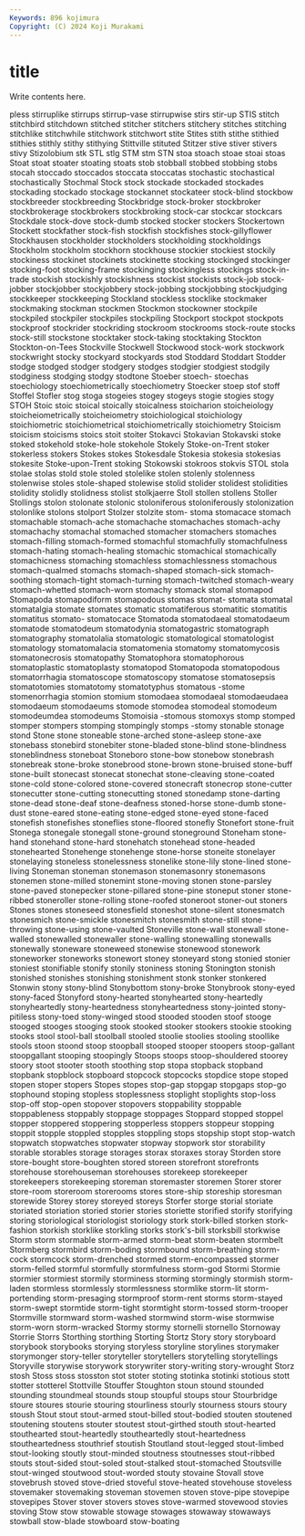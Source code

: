 ```yaml
---
Keywords: 896 kojimura
Copyright: (C) 2024 Koji Murakami
---
```


# title

Write contents here.



pless stirruplike stirrups stirrup-vase stirrupwise
stirs stir-up STIS stitch stitchbird stitchdown stitched stitcher stitchers stitchery
stitches stitching stitchlike stitchwhile stitchwork stitchwort stite Stites stith stithe
stithied stithies stithly stithy stithying Stittville stituted Stitzer stive stiver
stivers stivy Stizolobium stk STL stlg STM stm STN stoa
stoach stoae stoai stoas Stoat stoat stoater stoating stoats stob
stobball stobbed stobbing stobs stocah stoccado stoccados stoccata stoccatas stochastic
stochastical stochastically Stochmal Stock stock stockade stockaded stockades stockading stockado
stockage stockannet stockateer stock-blind stockbow stockbreeder stockbreeding Stockbridge stock-broker stockbroker
stockbrokerage stockbrokers stockbroking stock-car stockcar stockcars Stockdale stock-dove stock-dumb stocked
stocker stockers Stockertown Stockett stockfather stock-fish stockfish stockfishes stock-gillyflower Stockhausen
stockholder stockholders stockholding stockholdings Stockholm stockholm stockhorn stockhouse stockier stockiest
stockily stockiness stockinet stockinets stockinette stocking stockinged stockinger stocking-foot stocking-frame
stockinging stockingless stockings stock-in-trade stockish stockishly stockishness stockist stockists stock-job
stock-jobber stockjobber stockjobbery stock-jobbing stockjobbing stockjudging stockkeeper stockkeeping Stockland stockless
stocklike stockmaker stockmaking stockman stockmen Stockmon stockowner stockpile stockpiled stockpiler
stockpiles stockpiling Stockport stockpot stockpots stockproof stockrider stockriding stockroom stockrooms
stock-route stocks stock-still stockstone stocktaker stock-taking stocktaking Stockton Stockton-on-Tees Stockville
Stockwell Stockwood stock-work stockwork stockwright stocky stockyard stockyards stod Stoddard
Stoddart Stodder stodge stodged stodger stodgery stodges stodgier stodgiest stodgily
stodginess stodging stodgy stodtone Stoeber stoech- stoechas stoechiology stoechiometrically stoechiometry
Stoecker stoep stof stoff Stoffel Stofler stog stoga stogeies stogey
stogeys stogie stogies stogy STOH Stoic stoic stoical stoically stoicalness
stoicharion stoicheiology stoicheiometrically stoicheiometry stoichiological stoichiology stoichiometric stoichiometrical stoichiometrically stoichiometry
Stoicism stoicism stoicisms stoics stoit stoiter Stokavci Stokavian Stokavski stoke
stoked stokehold stoke-hole stokehole Stokely Stoke-on-Trent stoker stokerless stokers Stokes
stokes Stokesdale Stokesia stokesia stokesias stokesite Stoke-upon-Trent stoking Stokowski stokroos
stokvis STOL stola stolae stolas stold stole stoled stolelike stolen
stolenly stolenness stolenwise stoles stole-shaped stolewise stolid stolider stolidest stolidities
stolidity stolidly stolidness stolist stolkjaerre Stoll stollen stollens Stoller Stollings
stolon stolonate stolonic stoloniferous stoloniferously stolonization stolonlike stolons stolport Stolzer
stolzite stom- stoma stomacace stomach stomachable stomach-ache stomachache stomachaches stomach-achy
stomachachy stomachal stomached stomacher stomachers stomaches stomach-filling stomach-formed stomachful stomachfully
stomachfulness stomach-hating stomach-healing stomachic stomachical stomachically stomachicness stomaching stomachless stomachlessness
stomachous stomach-qualmed stomachs stomach-shaped stomach-sick stomach-soothing stomach-tight stomach-turning stomach-twitched stomach-weary
stomach-whetted stomach-worn stomachy stomack stomal stomapod Stomapoda stomapodiform stomapodous stomas
stomat- stomata stomatal stomatalgia stomate stomates stomatic stomatiferous stomatitic stomatitis
stomatitus stomato- stomatocace Stomatoda stomatodaeal stomatodaeum stomatode stomatodeum stomatodynia stomatogastric
stomatograph stomatography stomatolalia stomatologic stomatological stomatologist stomatology stomatomalacia stomatomenia stomatomy
stomatomycosis stomatonecrosis stomatopathy Stomatophora stomatophorous stomatoplastic stomatoplasty stomatopod Stomatopoda stomatopodous
stomatorrhagia stomatoscope stomatoscopy stomatose stomatosepsis stomatotomies stomatotomy stomatotyphus stomatous -stome
stomenorrhagia stomion stomium stomodaea stomodaeal stomodaeudaea stomodaeum stomodaeums stomode stomodea
stomodeal stomodeum stomodeumdea stomodeums Stomoisia -stomous stomoxys stomp stomped stomper
stompers stomping stompingly stomps -stomy stonable stonage stond Stone stone
stoneable stone-arched stone-asleep stone-axe stonebass stonebird stonebiter stone-bladed stone-blind stone-blindness
stoneblindness stoneboat Stoneboro stone-bow stonebow stonebrash stonebreak stone-broke stonebrood stone-brown
stone-bruised stone-buff stone-built stonecast stonecat stonechat stone-cleaving stone-coated stone-cold stone-colored
stone-covered stonecraft stonecrop stone-cutter stonecutter stone-cutting stonecutting stoned stonedamp stone-darting
stone-dead stone-deaf stone-deafness stoned-horse stone-dumb stone-dust stone-eared stone-eating stone-edged stone-eyed
stone-faced stonefish stonefishes stoneflies stone-floored stonefly Stonefort stone-fruit Stonega stonegale
stonegall stone-ground stoneground Stoneham stone-hand stonehand stone-hard stonehatch stonehead stone-headed
stonehearted Stonehenge stonehenge stone-horse stoneite stonelayer stonelaying stoneless stonelessness stonelike
stone-lily stone-lined stone-living Stoneman stoneman stonemason stonemasonry stonemasons stonemen stone-milled
stonemint stone-moving stonen stone-parsley stone-paved stonepecker stone-pillared stone-pine stoneput stoner
stone-ribbed stoneroller stone-rolling stone-roofed stoneroot stoner-out stoners Stones stones stoneseed
stonesfield stoneshot stone-silent stonesmatch stonesmich stone-smickle stonesmitch stonesmith stone-still stone-throwing
stone-using stone-vaulted Stoneville stone-wall stonewall stone-walled stonewalled stonewaller stone-walling stonewalling
stonewalls stonewally stoneware stoneweed stonewise stonewood stonework stoneworker stoneworks stonewort
stoney stoneyard stong stonied stonier stoniest stonifiable stonify stonily stoniness
stoning Stonington stonish stonished stonishes stonishing stonishment stonk stonker stonkered
Stonwin stony stony-blind Stonybottom stony-broke Stonybrook stony-eyed stony-faced Stonyford stony-hearted
stonyhearted stony-heartedly stonyheartedly stony-heartedness stonyheartedness stony-jointed stony-pitiless stony-toed stony-winged stood
stooded stooden stoof stooge stooged stooges stooging stook stooked stooker
stookers stookie stooking stooks stool stool-ball stoolball stooled stoolie stoolies
stooling stoollike stools stoon stoond stoop stoopball stooped stooper stoopers
stoop-gallant stoopgallant stooping stoopingly Stoops stoops stoop-shouldered stoorey stoory stoot
stooter stooth stoothing stop stopa stopback stopband stopbank stopblock stopboard
stopcock stopcocks stopdice stope stoped stopen stoper stopers Stopes stopes
stop-gap stopgap stopgaps stop-go stophound stoping stopless stoplessness stoplight stoplights
stop-loss stop-off stop-open stopover stopovers stoppability stoppable stoppableness stoppably stoppage
stoppages Stoppard stopped stoppel stopper stoppered stoppering stopperless stoppers stoppeur
stopping stoppit stopple stoppled stopples stoppling stops stopship stopt stop-watch
stopwatch stopwatches stopwater stopway stopwork stor storability storable storables storage
storages storax storaxes storay Storden store store-bought store-boughten stored storeen
storefront storefronts storehouse storehouseman storehouses storekeep storekeeper storekeepers storekeeping storeman
storemaster storemen Storer storer store-room storeroom storerooms stores store-ship storeship
storesman storewide Storey storey storeyed storeys Storfer storge storial storiate
storiated storiation storied storier stories storiette storified storify storifying storing
storiological storiologist storiology stork stork-billed storken stork-fashion storkish storklike storkling
storks stork's-bill storksbill storkwise Storm storm stormable storm-armed storm-beat storm-beaten
stormbelt Stormberg stormbird storm-boding stormbound storm-breathing storm-cock stormcock storm-drenched stormed
storm-encompassed stormer storm-felled stormful stormfully stormfulness storm-god Stormi Stormie stormier
stormiest stormily storminess storming stormingly stormish storm-laden stormless stormlessly stormlessness
stormlike storm-lit storm-portending storm-presaging stormproof storm-rent storms storm-stayed storm-swept stormtide
storm-tight stormtight storm-tossed storm-trooper Stormville stormward storm-washed stormwind storm-wise stormwise
storm-worn storm-wracked Stormy stormy stornelli stornello Stornoway Storrie Storrs Storthing
storthing Storting Stortz Story story storyboard storybook storybooks storying storyless
storyline storylines storymaker storymonger story-teller storyteller storytellers storytelling storytellings Storyville
storywise storywork storywriter story-writing story-wrought Storz stosh Stoss stoss stosston
stot stoter stoting stotinka stotinki stotious stott stotter stotterel Stottville
Stouffer Stoughton stoun stound stounded stounding stoundmeal stounds stoup stoupful
stoups stour Stourbridge stoure stoures stourie stouring stourliness stourly stourness
stours stoury stoush Stout stout stout-armed stout-billed stout-bodied stouten stoutened
stoutening stoutens stouter stoutest stout-girthed stouth stout-hearted stouthearted stout-heartedly stoutheartedly
stout-heartedness stoutheartedness stouthrief stoutish Stoutland stout-legged stout-limbed stout-looking stoutly stout-minded
stoutness stoutnesses stout-ribbed stouts stout-sided stout-soled stout-stalked stout-stomached Stoutsville stout-winged
stoutwood stout-worded stouty stovaine Stovall stove stovebrush stoved stove-dried stoveful
stove-heated stovehouse stoveless stovemaker stovemaking stoveman stovemen stoven stove-pipe stovepipe
stovepipes Stover stover stovers stoves stove-warmed stovewood stovies stoving Stow
stow stowable stowage stowages stowaway stowaways stowball stow-blade stowboard stow-boating
